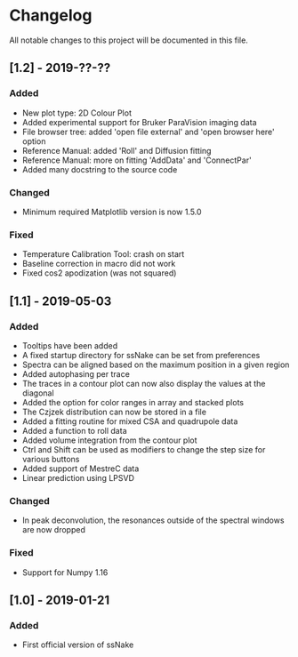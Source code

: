 Changelog
=========

All notable changes to this project will be documented in this file.

## [1.2] - 2019-??-??
### Added
- New plot type: 2D Colour Plot
- Added experimental support for Bruker ParaVision imaging data
- File browser tree: added 'open file external' and 'open browser here' option
- Reference Manual: added 'Roll' and Diffusion fitting
- Reference Manual: more on fitting 'AddData' and 'ConnectPar'
- Added many docstring to the source code

### Changed
- Minimum required Matplotlib version is now 1.5.0

### Fixed
- Temperature Calibration Tool: crash on start
- Baseline correction in macro did not work
- Fixed cos2 apodization (was not squared)

## [1.1] - 2019-05-03
### Added
- Tooltips have been added
- A fixed startup directory for ssNake can be set from preferences
- Spectra can be aligned based on the maximum position in a given region
- Added autophasing per trace
- The traces in a contour plot can now also display the values at the diagonal
- Added the option for color ranges in array and stacked plots
- The Czjzek distribution can now be stored in a file
- Added a fitting routine for mixed CSA and quadrupole data
- Added a function to roll data
- Added volume integration from the contour plot
- Ctrl and Shift can be used as modifiers to change the step size for various buttons
- Added support of MestreC data
- Linear prediction using LPSVD

### Changed
- In peak deconvolution, the resonances outside of the spectral windows are now dropped

### Fixed
- Support for Numpy 1.16

## [1.0] - 2019-01-21
### Added
- First official version of ssNake
